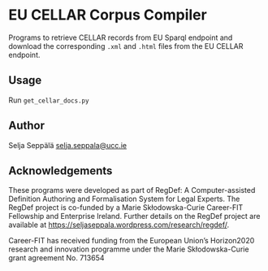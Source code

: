 # EU CELLAR Corpus Compiler

Programs to retrieve CELLAR records from EU Sparql endpoint and download the corresponding `.xml` and `.html` files from the EU CELLAR endpoint.

## Usage

Run `get_cellar_docs.py`

## Author
Selja Seppälä
selja.seppala@ucc.ie

## Acknowledgements
These programs were developed as part of RegDef: A Computer-assisted Definition Authoring and Formalisation System for Legal Experts. The RegDef project is co-funded by a Marie Skłodowska-Curie Career-FIT Fellowship and Enterprise Ireland. Further details on the RegDef project are available at https://seljaseppala.wordpress.com/research/regdef/.

Career-FIT has received funding from the European Union’s Horizon2020 research and innovation programme under the Marie Skłodowska-Curie grant agreement No. 713654
